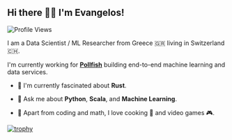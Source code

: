 ## Hi there 👋🏻 I'm Evangelos!

![Profile Views](https://komarev.com/ghpvc/?username=vagmcs&label=Profile%20views&color=0e75b6&style=flat)

I am a Data Scientist / ML Researcher from Greece 🇬🇷 living in Switzerland 🇨🇭.

I'm currently working for [**Pollfish**](https://www.pollfish.com) building end-to-end machine learning and data services.

- 🌱 I'm currently fascinated about **Rust**.


- 💬 Ask me about **Python**, **Scala**, and **Machine Learning**.


- 🧩 Apart from coding and math, I love cooking 🍲 and video games 🎮.

[![trophy](https://github-profile-trophy.vercel.app/?username=ryo-ma&theme=nord&no-bg=true&no-frame=true&row=2&column=3)](https://github.com/ryo-ma/github-profile-trophy)
